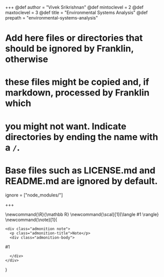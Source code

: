 <!--
Add here global page variables to use throughout your website.
-->
+++
@def author = "Vivek Srikrishnan"
@def mintoclevel = 2
@def maxtoclevel = 3
@def title = "Environmental Systems Analysis"
@def prepath = "environmental-systems-analysis"

# Add here files or directories that should be ignored by Franklin, otherwise
# these files might be copied and, if markdown, processed by Franklin which
# you might not want. Indicate directories by ending the name with a `/`.
# Base files such as LICENSE.md and README.md are ignored by default.
ignore = ["node_modules/"]

+++

<!--
Add here global latex commands to use throughout your pages.
-->
\newcommand{\R}{\mathbb R}
\newcommand{\scal}[1]{\langle #1 \rangle}
\newcommand{\note}[1]{
~~~
<div class="admonition note">
  <p class="admonition-title">Note</p>
  <div class="admonition-body">
~~~
#1
~~~
  </div>
</div>
~~~
}